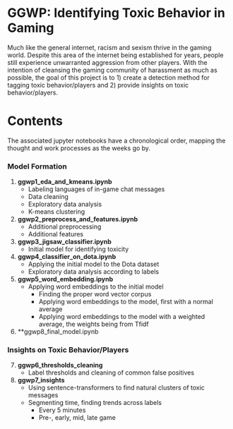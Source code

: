 # GGWP: Identifying Toxic Behavior in Gaming
Much like the general internet, racism and sexism thrive in the gaming world. Despite this area of the internet being established for years, people still experience unwarranted aggression from other players. With the intention of cleansing the gaming community of harassment as much as possible, the goal of this project is to 1) create a detection method for tagging toxic behavior/players and 2) provide insights on toxic behavior/players.

# Contents
The associated jupyter notebooks have a chronological order, mapping the thought and work processes as the weeks go by.

### Model Formation
1) **ggwp1_eda_and_kmeans.ipynb**
    - Labeling languages of in-game chat messages
    - Data cleaning
    - Exploratory data analysis
    - K-means clustering
2) **ggwp2_preprocess_and_features.ipynb**
    - Additional preprocessing
    - Additional features
3) **ggwp3_jigsaw_classifier.ipynb**
    - Initial model for identifying toxicity
4) **ggwp4_classifier_on_dota.ipynb**
    - Applying the initial model to the Dota dataset
    - Exploratory data analysis according to labels
5) **ggwp5_word_embedding.ipynb**
    - Applying word embeddings to the initial model
      - Finding the proper word vector corpus
      - Applying word embeddings to the model, first with a normal average
      - Applying word embeddings to the model with a weighted average, the weights being from Tfidf    
6) **ggwp8_final_model.ipynb

### Insights on Toxic Behavior/Players
7) **ggwp6_thresholds_cleaning**
    - Label thresholds and cleaning of common false positives
8) **ggwp7_insights**
    - Using sentence-transformers to find natural clusters of toxic messages
    - Segmenting time, finding trends across labels
        - Every 5 minutes
        - Pre-, early, mid, late game
